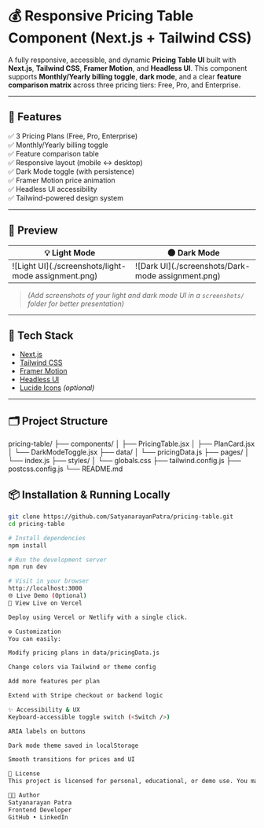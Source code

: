 # 💰 Responsive Pricing Table Component (Next.js + Tailwind CSS)

A fully responsive, accessible, and dynamic **Pricing Table UI** built with **Next.js**, **Tailwind CSS**, **Framer Motion**, and **Headless UI**. This component supports **Monthly/Yearly billing toggle**, **dark mode**, and a clear **feature comparison matrix** across three pricing tiers: Free, Pro, and Enterprise.

---

## 🚀 Features

✅ 3 Pricing Plans (Free, Pro, Enterprise)  
✅ Monthly/Yearly billing toggle  
✅ Feature comparison table  
✅ Responsive layout (mobile ↔ desktop)  
✅ Dark Mode toggle (with persistence)  
✅ Framer Motion price animation  
✅ Headless UI accessibility  
✅ Tailwind-powered design system

---

## 📸 Preview

| 💡 Light Mode                                        | 🌑 Dark Mode                                       |
| ---------------------------------------------------- | -------------------------------------------------- |
| ![Light UI](./screenshots/light-mode assignment.png) | ![Dark UI](./screenshots/Dark-mode assignment.png) |

> _(Add screenshots of your light and dark mode UI in a `screenshots/` folder for better presentation)_

---

## 🧱 Tech Stack

-   [Next.js](https://nextjs.org/)
-   [Tailwind CSS](https://tailwindcss.com/)
-   [Framer Motion](https://www.framer.com/motion/)
-   [Headless UI](https://headlessui.dev/)
-   [Lucide Icons](https://lucide.dev/) _(optional)_

---

## 🗂️ Project Structure

pricing-table/
├── components/
│ ├── PricingTable.jsx
│ ├── PlanCard.jsx
│ └── DarkModeToggle.jsx
├── data/
│ └── pricingData.js
├── pages/
│ └── index.js
├── styles/
│ └── globals.css
├── tailwind.config.js
├── postcss.config.js
└── README.md



## 📦 Installation & Running Locally

```bash
git clone https://github.com/SatyanarayanPatra/pricing-table.git
cd pricing-table

# Install dependencies
npm install

# Run the development server
npm run dev

# Visit in your browser
http://localhost:3000
🌐 Live Demo (Optional)
🔗 View Live on Vercel

Deploy using Vercel or Netlify with a single click.

⚙️ Customization
You can easily:

Modify pricing plans in data/pricingData.js

Change colors via Tailwind or theme config

Add more features per plan

Extend with Stripe checkout or backend logic

✨ Accessibility & UX
Keyboard-accessible toggle switch (<Switch />)

ARIA labels on buttons

Dark mode theme saved in localStorage

Smooth transitions for prices and UI

📄 License
This project is licensed for personal, educational, or demo use. You may adapt and customize it freely.

👨‍💻 Author
Satyanarayan Patra
Frontend Developer
GitHub • LinkedIn
```
